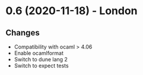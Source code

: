 # 0.6 (2020-11-18) - London
## Changes
* Compatibility with ocaml > 4.06
* Enable ocamlformat
* Switch to dune lang 2
* Switch to expect tests
